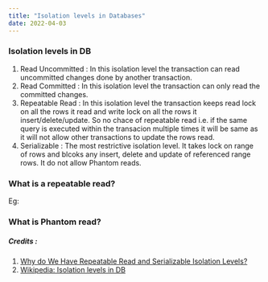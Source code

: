 ```yaml
---
title: "Isolation levels in Databases"
date: 2022-04-03
---
```


### Isolation levels in DB
1. Read Uncommitted : In this isolation level the transaction can read uncommitted changes done by another transaction.
2. Read Committed : In this isolation level the transaction can only read the committed changes.
3. Repeatable Read : In this isolation level the transaction keeps read lock on all the rows it read and write lock on all the rows it insert/delete/update. So no chace of repeatable read i.e. if the same query is executed within the transacion multiple times it will be same as it will not allow other transactions to update the rows read.
4. Serializable : The most restrictive isolation level. It takes lock on range of rows and blcoks any insert, delete and update of referenced range rows. It do not allow Phantom reads.

### What is a repeatable read?
Eg: 

### What is Phantom read? 


##### Credits :  
1. [Why do We Have Repeatable Read and Serializable Isolation Levels?](https://www.youtube.com/watch?v=xR70UlE_xbo)
2. [Wikipedia: Isolation levels in DB](https://en.wikipedia.org/wiki/Isolation_(database_systems))
